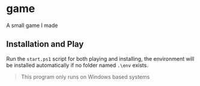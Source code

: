 # game

A small game I made

## Installation and Play

Run the `start.ps1` script for both playing and installing, the environment will be installed automatically if no folder named `.\env` exists.

> This program only runs on Windows based systems
